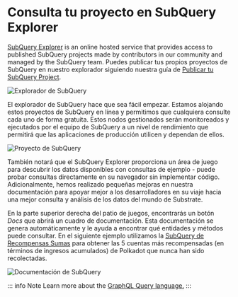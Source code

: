 # Consulta tu proyecto en SubQuery Explorer

[SubQuery Explorer](https://explorer.subquery.network) is an online hosted service that provides access to published SubQuery projects made by contributors in our community and managed by the SubQuery team. Puedes publicar tus propios proyectos de SubQuery en nuestro explorador siguiendo nuestra guía de [Publicar tu SubQuery Project](../run_publish/publish.md).

![Explorador de SubQuery](https://static.subquery.network/media/explorer/explorer-header.png)

El explorador de SubQuery hace que sea fácil empezar. Estamos alojando estos proyectos de SubQuery en línea y permitimos que cualquiera consulte cada uno de forma gratuita. Estos nodos gestionados serán monitoreados y ejecutados por el equipo de SubQuery a un nivel de rendimiento que permitirá que las aplicaciones de producción utilicen y dependan de ellos.

![Proyecto de SubQuery](https://static.subquery.network/media/explorer/explorer-project.png)

También notará que el SubQuery Explorer proporciona un área de juego para descubrir los datos disponibles con consultas de ejemplo - puede probar consultas directamente en su navegador sin implementar código. Adicionalmente, hemos realizado pequeñas mejoras en nuestra documentación para apoyar mejor a los desarrolladores en su viaje hacia una mejor consulta y análisis de los datos del mundo de Substrate.

En la parte superior derecha del patio de juegos, encontrarás un botón _Docs_ que abrirá un cuadro de documentación. Esta documentación se genera automáticamente y le ayuda a encontrar qué entidades y métodos puede consultar. En el siguiente ejemplo utilizamos la [SubQuery de Recompensas Sumas](https://explorer.subquery.network/subquery/OnFinality-io/sum-reward) para obtener las 5 cuentas más recompensadas (en términos de ingresos acumulados) de Polkadot que nunca han sido recolectadas.

![Documentación de SubQuery](https://static.subquery.network/media/explorer/explorer-documentation.png)

::: info Note Learn more about the [GraphQL Query language.](./graphql.md) :::
